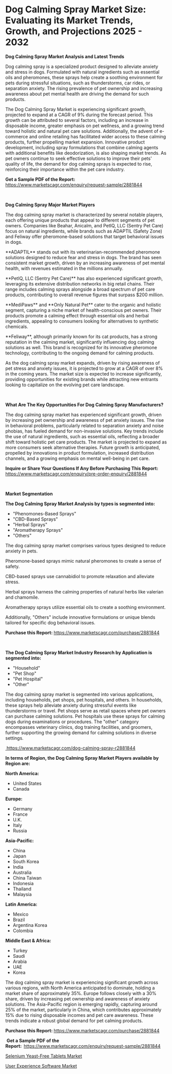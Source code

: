 <p><h1>Dog Calming Spray Market Size: Evaluating its Market Trends, Growth, and Projections 2025 - 2032</h1></p><p><strong>Dog Calming Spray Market Analysis and Latest Trends</strong></p>
<p><p>Dog calming spray is a specialized product designed to alleviate anxiety and stress in dogs. Formulated with natural ingredients such as essential oils and pheromones, these sprays help create a soothing environment for pets during stressful situations, such as thunderstorms, car rides, or separation anxiety. The rising prevalence of pet ownership and increasing awareness about pet mental health are driving the demand for such products.</p><p>The Dog Calming Spray Market is experiencing significant growth, projected to expand at a CAGR of 9% during the forecast period. This growth can be attributed to several factors, including an increase in disposable income, greater emphasis on pet wellness, and a growing trend toward holistic and natural pet care solutions. Additionally, the advent of e-commerce and online retailing has facilitated wider access to these calming products, further propelling market expansion. Innovative product development, including spray formulations that combine calming agents with additional benefits like deodorization, is also shaping market trends. As pet owners continue to seek effective solutions to improve their pets' quality of life, the demand for dog calming sprays is expected to rise, reinforcing their importance within the pet care industry.</p></p>
<p><strong>Get a Sample PDF of the Report:&nbsp;</strong> <a href="https://www.marketscagr.com/enquiry/request-sample/2881844?utm_campaign=2114&utm_medium=2&utm_source=Github&utm_content=ia&utm_term=12032025&utm_id=dog-calming-spray">https://www.marketscagr.com/enquiry/request-sample/2881844</a></p>
<p>&nbsp;</p>
<p><strong>Dog Calming Spray Major Market Players</strong></p>
<p><p>The dog calming spray market is characterized by several notable players, each offering unique products that appeal to different segments of pet owners. Companies like Beahar, Anicalm, and PetIQ, LLC (Sentry Pet Care) focus on natural ingredients, while brands such as ADAPTIL (Safety Zone) and Feliway offer pheromone-based solutions that target behavioral issues in dogs.</p><p>**ADAPTIL** stands out with its veterinarian-recommended pheromone solutions designed to reduce fear and stress in dogs. The brand has seen consistent market growth, driven by an increasing awareness of pet mental health, with revenues estimated in the millions annually.</p><p>**PetIQ, LLC (Sentry Pet Care)** has also experienced significant growth, leveraging its extensive distribution networks in big retail chains. Their range includes calming sprays alongside a broad spectrum of pet care products, contributing to overall revenue figures that surpass $200 million.</p><p>**MediPaws** and **Only Natural Pet** cater to the organic and holistic segment, capturing a niche market of health-conscious pet owners. Their products promote a calming effect through essential oils and herbal ingredients, appealing to consumers looking for alternatives to synthetic chemicals.</p><p>**Feliway**, although primarily known for its cat products, has a strong reputation in the calming market, significantly influencing dog calming solutions as well. This brand is recognized for its innovative pheromone technology, contributing to the ongoing demand for calming products.</p><p>As the dog calming spray market expands, driven by rising awareness of pet stress and anxiety issues, it is projected to grow at a CAGR of over 8% in the coming years. The market size is expected to increase significantly, providing opportunities for existing brands while attracting new entrants looking to capitalize on the evolving pet care landscape.</p></p>
<p>&nbsp;</p>
<p><strong>What Are The Key Opportunities For Dog Calming Spray Manufacturers?</strong></p>
<p><p>The dog calming spray market has experienced significant growth, driven by increasing pet ownership and awareness of pet anxiety issues. The rise in behavioral problems, particularly related to separation anxiety and noise phobias, has fueled demand for non-invasive solutions. Key trends include the use of natural ingredients, such as essential oils, reflecting a broader shift toward holistic pet care products. The market is projected to expand as more consumers seek alternative therapies. Future growth is anticipated, propelled by innovations in product formulation, increased distribution channels, and a growing emphasis on mental well-being in pet care.</p></p>
<p><strong>Inquire or Share Your Questions If Any Before Purchasing This Report:</strong> <a href="https://www.marketscagr.com/enquiry/pre-order-enquiry/2881844?utm_campaign=2114&utm_medium=2&utm_source=Github&utm_content=ia&utm_term=12032025&utm_id=dog-calming-spray">https://www.marketscagr.com/enquiry/pre-order-enquiry/2881844</a></p>
<p>&nbsp;</p>
<p><strong>Market Segmentation</strong></p>
<p><strong>The Dog Calming Spray Market Analysis by types is segmented into:</strong></p>
<p><ul><li>"Phenomones-Based Sprays"</li><li>"CBD-Based Sprays"</li><li>"Herbal Sprays"</li><li>"Aromatherapy Sprays"</li><li>"Others"</li></ul></p>
<p><p>The dog calming spray market comprises various types designed to reduce anxiety in pets. </p><p>Pheromone-based sprays mimic natural pheromones to create a sense of safety. </p><p>CBD-based sprays use cannabidiol to promote relaxation and alleviate stress. </p><p>Herbal sprays harness the calming properties of natural herbs like valerian and chamomile. </p><p>Aromatherapy sprays utilize essential oils to create a soothing environment. </p><p>Additionally, "Others" include innovative formulations or unique blends tailored for specific dog behavioral issues.</p></p>
<p><strong>Purchase this Report:&nbsp;</strong><a href="https://www.marketscagr.com/purchase/2881844?utm_campaign=2114&utm_medium=2&utm_source=Github&utm_content=ia&utm_term=12032025&utm_id=dog-calming-spray">https://www.marketscagr.com/purchase/2881844</a></p>
<p>&nbsp;</p>
<p><strong>The Dog Calming Spray Market Industry Research by Application is segmented into:</strong></p>
<p><ul><li>"Household"</li><li>"Pet Shop"</li><li>"Pet Hospital"</li><li>"Other"</li></ul></p>
<p><p>The dog calming spray market is segmented into various applications, including households, pet shops, pet hospitals, and others. In households, these sprays help alleviate anxiety during stressful events like thunderstorms or travel. Pet shops serve as retail spaces where pet owners can purchase calming solutions. Pet hospitals use these sprays for calming dogs during examinations or procedures. The "other" category encompasses veterinary clinics, dog training facilities, and groomers, further supporting the growing demand for calming solutions in diverse settings.</p></p>
<p><a href="https://www.marketscagr.com/dog-calming-spray-r2881844?utm_campaign=2114&utm_medium=2&utm_source=Github&utm_content=ia&utm_term=12032025&utm_id=dog-calming-spray">&nbsp;https://www.marketscagr.com/dog-calming-spray-r2881844</a></p>
<p><strong>In terms of Region, the Dog Calming Spray Market Players available by Region are:</strong></p>
<p>
    <p> <strong> North America: </strong>
        <ul>
            <li>United States</li>
            <li>Canada</li>
        </ul>
        </p> 
    <p> <strong> Europe: </strong>
        <ul>
            <li>Germany</li>
            <li>France</li>
            <li>U.K.</li>
            <li>Italy</li>
            <li>Russia</li>
        </ul>
        </p> 
    <p> <strong> Asia-Pacific: </strong>
        <ul>
            <li>China</li>
            <li>Japan</li>
            <li>South Korea</li>
            <li>India</li>
            <li>Australia</li>
            <li>China Taiwan</li>
            <li>Indonesia</li>
            <li>Thailand</li>
            <li>Malaysia</li>
        </ul>
        </p> 
    <p> <strong> Latin America: </strong>
        <ul>
            <li>Mexico</li>
            <li>Brazil</li>
            <li>Argentina Korea</li>
            <li>Colombia</li>
        </ul>
        </p> 
    <p> <strong> Middle East & Africa: </strong>
        <ul>
            <li>Turkey</li>
            <li>Saudi</li>
            <li>Arabia</li>
            <li>UAE</li>
            <li>Korea</li>
        </ul>
    </p>
    </p>
<p><p>The dog calming spray market is experiencing significant growth across various regions, with North America anticipated to dominate, holding a market share of approximately 35%. Europe follows closely with a 30% share, driven by increasing pet ownership and awareness of anxiety solutions. The Asia-Pacific region is emerging rapidly, capturing around 25% of the market, particularly in China, which contributes approximately 15% due to rising disposable incomes and pet care awareness. These trends indicate a robust global demand for pet calming products.</p></p>
<p><strong>Purchase this Report: </strong><a href="https://www.marketscagr.com/purchase/2881844?utm_campaign=2114&utm_medium=2&utm_source=Github&utm_content=ia&utm_term=12032025&utm_id=dog-calming-spray">https://www.marketscagr.com/purchase/2881844</a></p>
<p>&nbsp;<strong>Get a Sample PDF of the Report:&nbsp;&nbsp;</strong><a href="https://www.marketscagr.com/enquiry/request-sample/2881844?utm_campaign=2114&utm_medium=2&utm_source=Github&utm_content=ia&utm_term=12032025&utm_id=dog-calming-spray">https://www.marketscagr.com/enquiry/request-sample/2881844</a></p>
<p><strong></strong></p>
<p><p><a href="https://github.com/pizolina/Market-Research-Report-List-7/blob/main/selenium-yeast-free-tablets-market.md?utm_campaign=2114&utm_medium=2&utm_source=Github&utm_content=ia&utm_term=12032025&utm_id=dog-calming-spray">Selenium Yeast-Free Tablets Market</a></p><p><a href="https://github.com/tamvrosiya/Market-Research-Report-List-6/blob/main/user-experience-software-market.md?utm_campaign=2114&utm_medium=2&utm_source=Github&utm_content=ia&utm_term=12032025&utm_id=dog-calming-spray">User Experience Software Market</a></p></p>